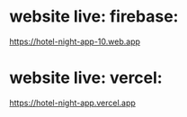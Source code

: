# website live: firebase:
https://hotel-night-app-10.web.app


# website live: vercel:

https://hotel-night-app.vercel.app
